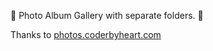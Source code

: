 📸 Photo Album Gallery with separate folders. 🌉


Thanks to [photos.coderbyheart.com](https://photos.coderbyheart.com/)

